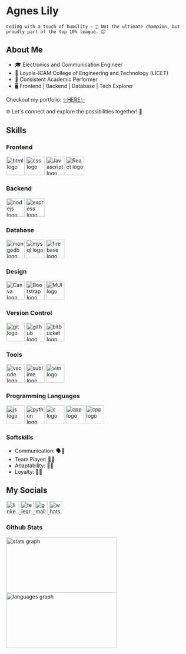 # Agnes Lily

`Coding with a touch of humility – 🌟 Not the ultimate champion, but proudly part of the top 10% league. 😊`

## About Me

- 🎓 Electronics and Communication Engineer
- 🏫 Loyola-ICAM College of Engineering and Technology (LICET)
- 🥈 Consistent Academic Performer
- 🖥️ Frontend | Backend | Database | Tech Explorer

Checkout my portfolio: <a href="https://agneslily.netlify.app/" target="_blank">✨HERE✨</a>

🌐 Let's connect and explore the possibilities together! 🔗

## Skills

### Frontend
<div align="left">
  <img src="https://user-images.githubusercontent.com/25181517/192158954-f88b5814-d510-4564-b285-dff7d6400dad.png" height="50" width="50" alt="html logo"  />
  <img src="https://user-images.githubusercontent.com/25181517/183898674-75a4a1b1-f960-4ea9-abcb-637170a00a75.png" height="50" width="50" alt="css logo"  />
  <img src="https://user-images.githubusercontent.com/25181517/117447155-6a868a00-af3d-11eb-9cfe-245df15c9f3f.png" height="50" width="50" alt="Javascript logo"  />
   <img src="https://user-images.githubusercontent.com/25181517/183897015-94a058a6-b86e-4e42-a37f-bf92061753e5.png" height="50" width="50" alt="React logo" />

</div>

### Backend
<div align="left">
  <img src="https://user-images.githubusercontent.com/25181517/183568594-85e280a7-0d7e-4d1a-9028-c8c2209e073c.png" height="50" width="50" alt="nodejs logo"  />
  <img src="https://user-images.githubusercontent.com/25181517/183859966-a3462d8d-1bc7-4880-b353-e2cbed900ed6.png" height="50" width="50" alt="express logo"  />
</div>

### Database
<div align="left">
  <img src="https://user-images.githubusercontent.com/25181517/182884177-d48a8579-2cd0-447a-b9a6-ffc7cb02560e.png" height="50" width="50" alt="mongodb logo"  />
  <img src="https://user-images.githubusercontent.com/25181517/183896128-ec99105a-ec1a-4d85-b08b-1aa1620b2046.png" height="50" width="50" alt="mysql logo"  />
    <img src="https://user-images.githubusercontent.com/25181517/189716855-2c69ca7a-5149-4647-936d-780610911353.png" height="50" width="50" alt="firebase logo"  />
</div>

### Design
<div align="left">
  <img src="https://github.com/marwin1991/profile-technology-icons/assets/136815194/02494c7c-de6a-43a6-9293-6369696842ed" height="50" width="50" alt="Canva logo" />
    <img src="https://user-images.githubusercontent.com/25181517/183898054-b3d693d4-dafb-4808-a509-bab54cf5de34.png" height="50" width="50" alt="Bootstrap logo"  />
  <img src="https://user-images.githubusercontent.com/25181517/189716630-fe6c084c-6c66-43af-aa49-64c8aea4a5c2.png" height="50" width="50" alt="MUI logo"  />
</div>

### Version Control
<div align="left">
  <img src="https://user-images.githubusercontent.com/25181517/192108372-f71d70ac-7ae6-4c0d-8395-51d8870c2ef0.png" height="50" width="50" alt="git logo"  />
  <img src="https://user-images.githubusercontent.com/25181517/192108374-8da61ba1-99ec-41d7-80b8-fb2f7c0a4948.png" height="50" width="50" alt="github logo"  />
  <img src="https://user-images.githubusercontent.com/25181517/192108375-268c35e6-ab26-44b2-88bf-e3121a4e5083.png" height="50" width="50" alt="bitbucket logo"  />
</div>

### Tools
<div align="left">
  <img src="https://user-images.githubusercontent.com/25181517/192108891-d86b6220-e232-423a-bf5f-90903e6887c3.png" height="50" width="50" alt="vscode logo"  />
  <img src="https://user-images.githubusercontent.com/25181517/190887576-6653f877-8439-4521-82f3-403086ead892.png" height="50" width="50" alt="sublime logo"  />
  <img src="https://user-images.githubusercontent.com/25181517/192108889-232b3431-a585-4b36-a62d-9078bd3641d9.png" height="50" width="50" alt="vim logo"  />
</div>

### Programming Languages
<div align="left">
  <img src="https://user-images.githubusercontent.com/25181517/117447155-6a868a00-af3d-11eb-9cfe-245df15c9f3f.png" height="50" width="50" alt="js logo"  />
  <img src="https://user-images.githubusercontent.com/25181517/183423507-c056a6f9-1ba8-4312-a350-19bcbc5a8697.png" height="50" width="50" alt="python logo"  />
  <img src="https://user-images.githubusercontent.com/25181517/192106070-46255bcf-65e6-4c6b-a296-bf8d0d8fb2a7.png" height="50" width="50" alt="c logo"  />
    <img src="https://user-images.githubusercontent.com/25181517/192106073-90fffafe-3562-4ff9-a37e-c77a2da0ff58.png" height="50" width="50" alt="cpp logo"  />
        <img src="https://user-images.githubusercontent.com/25181517/192106593-610ee31c-995e-4f24-b8e1-0f18eead6fae.png" height="50" width="50" alt="cpp logo"  />
</div>

### Softskills
<ul>
  <li>Communication: 🗣️💬</li>
  <li>Team Player: 🤝👥</li>
  <li>Adaptability: 🔄🌐</li>
  <li>Loyalty: 🤝🔐</li>
</ul>


## My Socials
<div align="left">
<a href="https://www.linkedin.com/in/agneslily/" target="_blank">
  <img src="https://img.shields.io/static/v1?message=LinkedIn&logo=linkedin&label=&color=0077B5&logoColor=white&labelColor=&style=for-the-badge" height="35" alt="linkedin logo"  />
  </a>
    <a href="https://t.me/agneslily">
<img src="https://img.shields.io/static/v1?message=Telegram&logo=telegram&label=&color=7289DA&logoColor=white&labelColor=&style=for-the-badge" height="35" alt="telegram logo"  /> 
</a>
  <a href="mailto:agneslily2772@gmail.com" target="_blank">
  <img src="https://img.shields.io/static/v1?message=Gmail&logo=gmail&label=&color=D14836&logoColor=white&labelColor=&style=for-the-badge" height="35" alt="gmail logo"  />
</a>
<a href="https://wa.me/9150723391">
  <img src="https://img.shields.io/static/v1?message=Whatsapp&logo=whatsapp&label=&color=25D366&logoColor=white&labelColor=&style=for-the-badge" height="35" alt="whatsapp logo"  />
  </a>
</div>

### Github Stats
<div align="left">
<img src="https://github-readme-stats.vercel.app/api?username=agneslily4709&hide_title=false&hide_rank=false&show_icons=true&include_all_commits=true&count_private=true&disable_animations=false&theme=dracula&locale=en&hide_border=false" height="150" width="300" alt="stats graph"/>
  <img src="https://github-readme-stats.vercel.app/api/top-langs?username=agneslily4709&locale=en&hide_title=false&layout=compact&card_width=320&langs_count=5&theme=dracula&hide_border=false" height="150" width="300" alt="languages graph"/>
</div>
